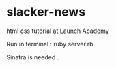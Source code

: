 slacker-news
============

html css tutorial at Launch Academy


Run in terminal : ruby server.rb 


Sinatra is needed .

